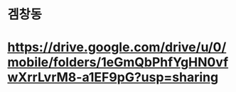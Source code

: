 # 겜창동
# https://drive.google.com/drive/u/0/mobile/folders/1eGmQbPhfYgHN0vfwXrrLvrM8-a1EF9pG?usp=sharing

